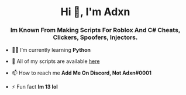 <h1 align="center">Hi 👋, I'm Adxn</h1>
<h3 align="center">Im Known From Making Scripts For Roblox And C# Cheats, Clickers, Spoofers, Injectors.</h3>

- 👨‍💻 I’m currently learning **Python**

- 👻 All of my scripts are available [here](https://pastebin.com/raw/m1GufQgu)

- 📫 How to reach me **Add Me On Discord, Not Adxn#0001**

- ⚡ Fun fact **Im 13 lol**
